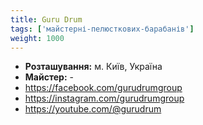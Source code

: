 ```yaml
---
title: Guru Drum
tags: ['майстерні-пелюсткових-барабанів']
weight: 1000
---
```


- **Розташування:** м. Київ, Україна
- **Майстер:** -
- https://facebook.com/gurudrumgroup
- https://instagram.com/gurudrumgroup
- https://youtube.com/@gurudrum
